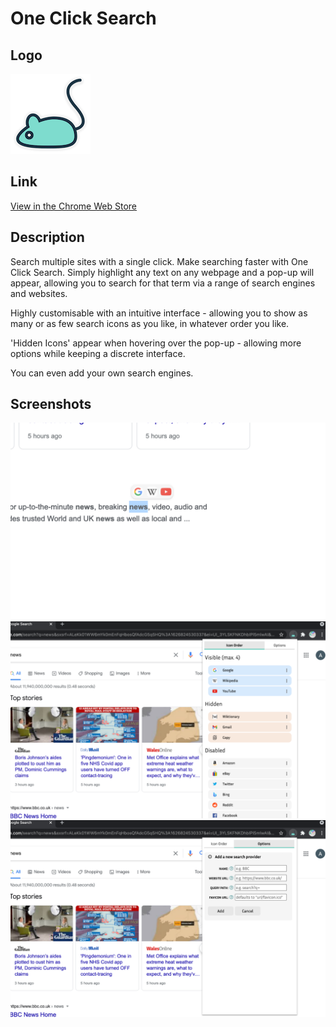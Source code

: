 # One Click Search
## Logo
<img src="/images/icon128.png" width="128">

## Link
<a target="_blank" href="https://chrome.google.com/webstore/detail/one-click-search/eaafadnjnjkpfeoghedeoadlnebaccbg/">View in the Chrome Web Store</a>

## Description
Search multiple sites with a single click.
Make searching faster with One Click Search. Simply highlight any text on any webpage and a pop-up will appear, allowing you to search for that term via a range of search engines and websites.

Highly customisable with an intuitive interface - allowing you to show as many or as few search icons as you like, in whatever order you like. 

'Hidden Icons' appear when hovering over the pop-up - allowing more options while keeping a discrete interface.

You can even add your own search engines.

## Screenshots

<img src="/screenshots/screenshot1.png" width="800">
<img src="/screenshots/screenshot2.png" width="800">
<img src="/screenshots/screenshot3.png" width="800">

